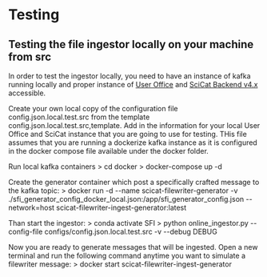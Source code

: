 # Testing

## Testing the file ingestor locally on your machine from src

In order to test the ingestor locally, you need to have an instance of kafka running locally and proper instance of [User Office](https://github.com/UserOfficeProject/user-office-core) and [SciCat Backend v4.x](https://github.com/SciCatProject/scicat-backend-next) accessible.

Create your own local copy of the configuration file config.json.local.test.src from the template config.json.local.test.src,template. 
Add in the information for your local User Office and SciCat instance that you are going to use for testing.
THis file assumes that you are running a dockerize kafka instance as it is configured in the docker compose file available under the docker folder.


Run local kafka containers
    > cd docker
    > docker-compose up -d

Create the generator container which post a specifically crafted message to the kafka topic:
    > docker run -d --name scicat-filewriter-generator -v ./sfi_generator_config_docker_local.json:/app/sfi_generator_config.json --network=host scicat-filewriter-ingest-generator:latest

Than start the ingestor:
    > conda activate SFI
    > python online_ingestor.py --config-file configs/config.json.local.test.src -v --debug DEBUG

Now you are ready to generate messages that will be ingested. Open a new terminal and run the following command anytime you want to simulate a filewriter message:
    > docker start scicat-filewriter-ingest-generator



